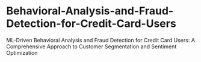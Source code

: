 # Behavioral-Analysis-and-Fraud-Detection-for-Credit-Card-Users
ML-Driven Behavioral Analysis and Fraud Detection for Credit Card Users: A Comprehensive Approach to Customer Segmentation and Sentiment Optimization


